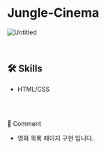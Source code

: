 # Jungle-Cinema
![Untitled](https://user-images.githubusercontent.com/102715022/167303940-f91a5647-ed02-4552-8692-1ea12cb2de17.jpeg)

<br>

## 🛠 Skills
<ul>
  <li>HTML/CSS</li>
</ul>

<br>
<br>

💬 Comment
<ul>
  <li>영화 목록 페이지 구현 입니다.</li>
</ul>
